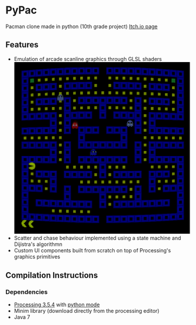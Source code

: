 # PyPac
Pacman clone made in python (10th grade project)
[Itch.io page](https://ankrisac.itch.io/pypac)

## Features
- Emulation of arcade scanline graphics through GLSL shaders
![scanline graphics example](https://github.com/ankrisac/pyPac/blob/master/doc/scanline.png)
- Scatter and chase behaviour implemented using a state machine and Dijistra's algorithmn
- Custom UI components built from scratch on top of Processing's graphics primitives

## Compilation Instructions
### Dependencies
- [Processing 3.5.4](https://py.processing.org/) with [python mode](https://py.processing.org/)
- Minim library (download directly from the processing editor)
- Java 7
